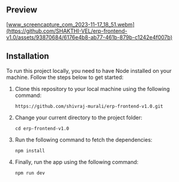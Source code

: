 ## Preview

[www_screencapture_com_2023-11-17_18_51.webm](https://github.com/SHAKTHI-VEL/erp-frontend-v1.0/assets/93870684/6176e4b8-ab77-461b-879b-c1242e4f007b)


## Installation

To run this project locally, you need to have Node installed on your machine. Follow the steps below to get started:

1. Clone this repository to your local machine using the following command:

   ```
   https://github.com/shivraj-murali/erp-frontend-v1.0.git
   ```

2. Change your current directory to the project folder:

   ```
   cd erp-frontend-v1.0
   ```

3. Run the following command to fetch the dependencies:

   ```
   npm install
   ```

4. Finally, run the app using the following command:

   ```
   npm run dev
   ```
